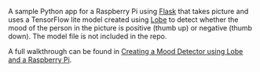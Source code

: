 A sample Python app for a Raspberry Pi using [Flask](https://flask.palletsprojects.com/en/2.0.x/) that takes picture and uses a TensorFlow lite model created using [Lobe](https://www.lobe.ai/) to detect whether the mood of the person in the picture is positive (thumb up) or negative (thumb down). The model file is not included in the repo.

A full walkthrough can be found in [Creating a Mood Detector using Lobe and a Raspberry Pi](https://brendg.co.uk/2021/07/26/creating-a-mood-detector-using-lobe-and-a-raspberry-pi/).
